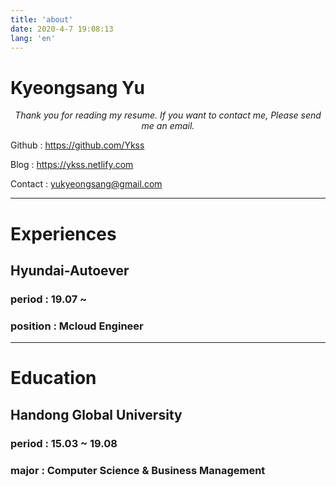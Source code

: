 ```yaml
---
title: 'about'
date: 2020-4-7 19:08:13
lang: 'en'
---
```


# Kyeongsang Yu

<div align="center">

_Thank you for reading my resume. If you want to contact me, Please send me an email._

</div>

Github : https://github.com/Ykss

Blog : https://ykss.netlify.com

Contact : yukyeongsang@gmail.com

---

# Experiences

## Hyundai-Autoever

### period : 19.07 ~

### position : Mcloud Engineer

---

# Education


## Handong Global University

### period : 15.03 ~ 19.08

### major : Computer Science & Business Management